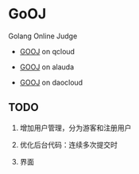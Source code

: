 GoOJ
=======================

Golang Online Judge

* [GOOJ](http://115.159.84.253:8008/) on qcloud

* [GOOJ](http://gooj-shaalx.myalauda.cn) on alauda 

* [GOOJ](http://goojle.daoapp.io) on daocloud 


##	TODO

1.   增加用户管理，分为游客和注册用户

2.   优化后台代码：连续多次提交时

3.   界面


